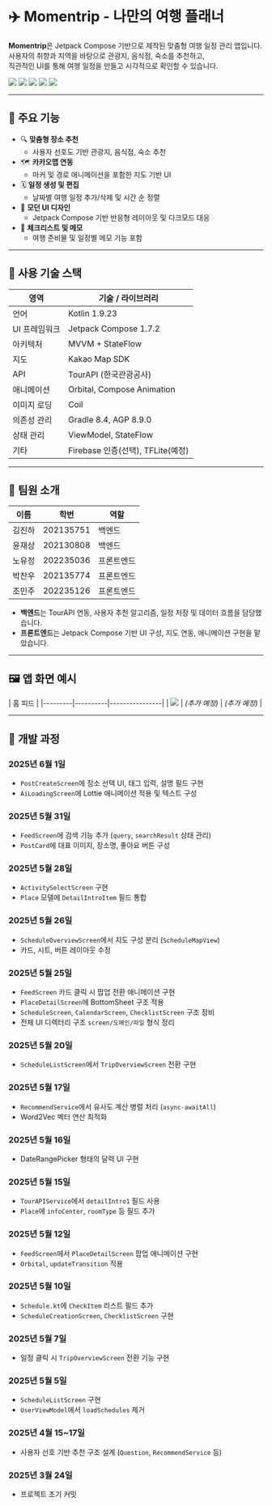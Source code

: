 # ✈️ Momentrip - 나만의 여행 플래너

**Momentrip**은 Jetpack Compose 기반으로 제작된 맞춤형 여행 일정 관리 앱입니다.  
사용자의 취향과 지역을 바탕으로 관광지, 음식점, 숙소를 추천하고,  
직관적인 UI를 통해 여행 일정을 만들고 시각적으로 확인할 수 있습니다.

<p align="left">
  <img src="https://img.shields.io/badge/Jetpack%20Compose-1.7.2-brightgreen" />
  <img src="https://img.shields.io/badge/Kotlin-1.9.23-blueviolet" />
  <img src="https://img.shields.io/badge/Gradle-8.4-yellow" />
  <img src="https://img.shields.io/badge/AGP-8.9.0-orange" />
  <img src="https://img.shields.io/badge/gitmoji-%20😎%20🎒-FFDD67.svg" />
</p>

---

## 🌟 주요 기능

- 🔍 **맞춤형 장소 추천**
  - 사용자 선호도 기반 관광지, 음식점, 숙소 추천
- 🗺️ **카카오맵 연동**
  - 마커 및 경로 애니메이션을 포함한 지도 기반 UI
- 🗓️ **일정 생성 및 편집**
  - 날짜별 여행 일정 추가/삭제 및 시간 순 정렬
- 🎨 **모던 UI 디자인**
  - Jetpack Compose 기반 반응형 레이아웃 및 다크모드 대응
- 📝 **체크리스트 및 메모**
  - 여행 준비물 및 일정별 메모 기능 포함

---

## 🧱 사용 기술 스택

| 영역            | 기술 / 라이브러리                       |
|-----------------|------------------------------------------|
| 언어            | Kotlin 1.9.23                            |
| UI 프레임워크   | Jetpack Compose 1.7.2                    |
| 아키텍처        | MVVM + StateFlow                         |
| 지도            | Kakao Map SDK                            |
| API             | TourAPI (한국관광공사)                   |
| 애니메이션      | Orbital, Compose Animation               |
| 이미지 로딩     | Coil                                     |
| 의존성 관리     | Gradle 8.4, AGP 8.9.0                     |
| 상태 관리       | ViewModel, StateFlow                     |
| 기타            | Firebase 인증(선택), TFLite(예정)        |

---

## 👥 팀원 소개

| 이름     | 학번       | 역할        |
|----------|------------|-------------|
| 김진하   | 202135751  | 백엔드       |
| 윤재상   | 202130808  | 백엔드       |
| 노유정   | 202235036  | 프론트엔드   |
| 박찬우   | 202135774  | 프론트엔드   |
| 조민주   | 202235126  | 프론트엔드   |

- **백엔드**는 TourAPI 연동, 사용자 추천 알고리즘, 일정 저장 및 데이터 흐름을 담당했습니다.
- **프론트엔드**는 Jetpack Compose 기반 UI 구성, 지도 연동, 애니메이션 구현을 맡았습니다.

---

## 🖼️ 앱 화면 예시

| 홈 피드 | 
|---------|----------|----------------|
| ![](<img width="235" alt="image" src="https://github.com/user-attachments/assets/891cffad-1244-45ef-8d0a-50d474ab16b4" />
) | *(추가 예정)* | *(추가 예정)* |

---

## 📌 개발 과정

### 2025년 6월 1일
- `PostCreateScreen`에 장소 선택 UI, 태그 입력, 설명 필드 구현
- `AiLoadingScreen`에 Lottie 애니메이션 적용 및 텍스트 구성

### 2025년 5월 31일
- `FeedScreen`에 검색 기능 추가 (`query`, `searchResult` 상태 관리)
- `PostCard`에 대표 이미지, 장소명, 좋아요 버튼 구성

### 2025년 5월 28일
- `ActivitySelectScreen` 구현
- `Place` 모델에 `DetailIntroItem` 필드 통합

### 2025년 5월 26일
- `ScheduleOverviewScreen`에서 지도 구성 분리 (`ScheduleMapView`)
- 카드, 시트, 버튼 레이아웃 수정

### 2025년 5월 25일
- `FeedScreen` 카드 클릭 시 팝업 전환 애니메이션 구현
- `PlaceDetailScreen`에 BottomSheet 구조 적용
- `ScheduleScreen`, `CalendarScreen`, `ChecklistScreen` 구조 정비
- 전체 UI 디렉터리 구조 `screen/도메인/파일` 형식 정리

### 2025년 5월 20일
- `ScheduleListScreen`에서 `TripOverviewScreen` 전환 구현

### 2025년 5월 17일
- `RecommendService`에서 유사도 계산 병렬 처리 (`async-awaitAll`)
- Word2Vec 벡터 연산 최적화

### 2025년 5월 16일
- DateRangePicker 형태의 달력 UI 구현

### 2025년 5월 15일
- `TourAPIService`에서 `detailIntro1` 필드 사용
- `Place`에 `infoCenter`, `roomType` 등 필드 추가

### 2025년 5월 12일
- `FeedScreen`에서 `PlaceDetailScreen` 팝업 애니메이션 구현
- `Orbital`, `updateTransition` 적용

### 2025년 5월 10일
- `Schedule.kt`에 `CheckItem` 리스트 필드 추가
- `ScheduleCreationScreen`, `ChecklistScreen` 구현

### 2025년 5월 7일
- 일정 클릭 시 `TripOverviewScreen` 전환 기능 구현

### 2025년 5월 5일
- `ScheduleListScreen` 구현
- `UserViewModel`에서 `loadSchedules` 제거

### 2025년 4월 15~17일
- 사용자 선호 기반 추천 구조 설계 (`Question`, `RecommendService` 등)

### 2025년 3월 24일
- 프로젝트 초기 커밋

